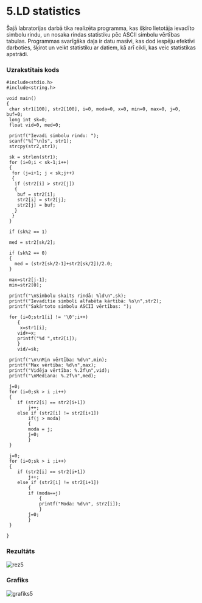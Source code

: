 # 5.LD statistics
Šajā labratorijas darbā tika realizēta programma, kas šķiro lietotāja ievadīto simbolu rindu, un nosaka rindas statistiku pēc ASCII simbolu vērtības tabulas. Programmas svarīgāka daļa ir datu masīvi, kas dod iespēju efektīvi darboties, šķirot un veikt statistiku ar datiem, kā arī cikli, kas veic statistikas apstrādi.
### Uzrakstītais kods
```
#include<stdio.h>
#include<string.h>

void main()
{
 char str1[100], str2[100], i=0, moda=0, x=0, min=0, max=0, j=0, buf=0;
 long int sk=0;
 float vid=0, med=0;

 printf("Ievadi simbolu rindu: ");
 scanf("%[^\n]s", str1);
 strcpy(str2,str1);
 
 sk = strlen(str1);
 for (i=0;i < sk-1;i++)
 {
  for (j=i+1; j < sk;j++)
  {
   if (str2[i] > str2[j])
   {
    buf = str2[i];
    str2[i] = str2[j];
    str2[j] = buf;
   }
  }
 }
 
 if (sk%2 == 1)
 
 med = str2[sk/2];

 if (sk%2 == 0)
 {
   med = (str2[sk/2-1]+str2[sk/2])/2.0;
 }
 
 max=str2[j-1];
 min=str2[0];
 
 printf("\nSimbolu skaits rindā: %ld\n",sk); 
 printf("Ievaditie simboli alfabēta kārtībā: %s\n",str2);
 printf("Sakārtoto simbolu ASCII vērtības: ");
 
 for (i=0;str1[i] != '\0';i++)
    {
     x=str1[i];
    vid+=x;
    printf("%d ",str2[i]);
    }
    vid/=sk;
 
 printf("\n\nMin vērtība: %d\n",min);
 printf("Max vērtība: %d\n",max);
 printf("Vidēja vērtība: %.2f\n",vid);
 printf("\nMediana: %.2f\n",med);
 
 j=0;
 for (i=0;sk > i ;i++)
 {
    if (str2[i] == str2[i+1])
        j++;
    else if (str2[i] != str2[i+1])
        if(j > moda)
        {
        moda = j;
        j=0;
        }
 }
 
 j=0;
 for (i=0;sk > i ;i++)
 {
    if (str2[i] == str2[i+1])
        j++;
    else if (str2[i] != str2[i+1])
        {
        if (moda==j)
            {
            printf("Moda: %d\n", str2[i]);
            }
        j=0;
        }
 }
 
}
```
### Rezultāts
![rez5](https://user-images.githubusercontent.com/90239365/150415943-88076039-46f7-499c-b776-5aea61de1dce.png)
### Grafiks
![grafiks5](https://user-images.githubusercontent.com/90239365/150415952-b5cc1c50-ba86-4a8f-8897-3f893e209d4e.png)
